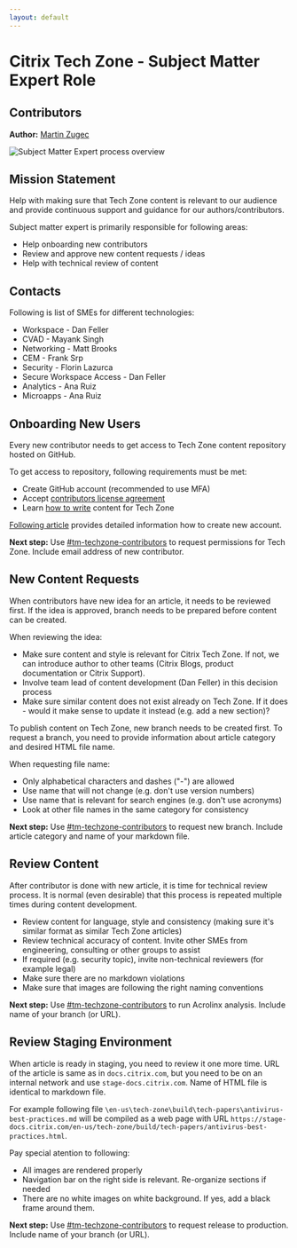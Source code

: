 ```yaml
---
layout: default
---
```

# Citrix Tech Zone - Subject Matter Expert Role

## Contributors

**Author:** [Martin Zugec](https://twitter.com/martinzugec)

![Subject Matter Expert process overview](/media/role-sme-overview.jpg)

## Mission Statement

Help with making sure that Tech Zone content is relevant to our audience and provide continuous support and guidance for our authors/contributors.

Subject matter expert is primarily responsible for following areas:

*  Help onboarding new contributors
*  Review and approve new content requests / ideas
*  Help with technical review of content

## Contacts

Following is list of SMEs for different technologies:

*  Workspace - Dan Feller
*  CVAD - Mayank Singh
*  Networking - Matt Brooks
*  CEM - Frank Srp
*  Security - Florin Lazurca
*  Secure Workspace Access - Dan Feller
*  Analytics - Ana Ruiz
*  Microapps - Ana Ruiz

## Onboarding New Users

Every new contributor needs to get access to Tech Zone content repository hosted on GitHub.

To get access to repository, following requirements must be met:

*  Create GitHub account (recommended to use MFA)
*  Accept [contributors license agreement](https://docs.citrix.com/en-us/settings.html)
*  Learn [how to write](https://citrix.github.io/tech-marketing/projects/tech-zone/role-contributor.html#2---create-content) content for Tech Zone

[Following article](https://citrix.github.io/tech-marketing/projects/tech-zone/role-contributor.html#onboarding) provides detailed information how to create new account.

**Next step:** Use [#tm-techzone-contributors](https://citrix.slack.com/archives/C011E3EMX8W) to request permissions for Tech Zone. Include email address of new contributor.

## New Content Requests

When contributors have new idea for an article, it needs to be reviewed first. If the idea is approved, branch needs to be prepared before content can be created.

When reviewing the idea:

*  Make sure content and style is relevant for Citrix Tech Zone. If not, we can introduce author to other teams (Citrix Blogs, product documentation or Citrix Support).
*  Involve team lead of content development (Dan Feller) in this decision process
*  Make sure similar content does not exist already on Tech Zone. If it does - would it make sense to update it instead (e.g. add a new section)?

To publish content on Tech Zone, new branch needs to be created first. To request a branch, you need to provide information about article category and desired HTML file name.

When requesting file name:

*  Only alphabetical characters and dashes ("-") are allowed
*  Use name that will not change (e.g. don't use version numbers)
*  Use name that is relevant for search engines (e.g. don't use acronyms)
*  Look at other file names in the same category for consistency

**Next step:** Use [#tm-techzone-contributors](https://citrix.slack.com/archives/C011E3EMX8W) to request new branch. Include article category and name of your markdown file.

## Review Content

After contributor is done with new article, it is time for technical review process. It is normal (even desirable) that this process is repeated multiple times during content development.

*  Review content for language, style and consistency (making sure it's similar format as similar Tech Zone articles)
*  Review technical accuracy of content. Invite other SMEs from engineering, consulting or other groups to assist
*  If required (e.g. security topic), invite non-technical reviewers (for example legal)
*  Make sure there are no markdown violations
*  Make sure that images are following the right naming conventions

**Next step:** Use [#tm-techzone-contributors](https://citrix.slack.com/archives/C011E3EMX8W) to run Acrolinx analysis. Include name of your branch (or URL).

## Review Staging Environment

When article is ready in staging, you need to review it one more time. URL of the article is same as in `docs.citrix.com`, but you need to be on an internal network and use `stage-docs.citrix.com`. Name of HTML file is identical to markdown file.

For example following file `\en-us\tech-zone\build\tech-papers\antivirus-best-practices.md` will be compiled as a web page with URL `https://stage-docs.citrix.com/en-us/tech-zone/build/tech-papers/antivirus-best-practices.html`.

Pay special atention to following:

*  All images are rendered properly
*  Navigation bar on the right side is relevant. Re-organize sections if needed
*  There are no white images on white background. If yes, add a black frame around them.

**Next step:** Use [#tm-techzone-contributors](https://citrix.slack.com/archives/C011E3EMX8W) to request release to production. Include name of your branch (or URL).